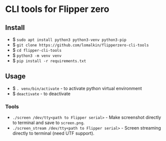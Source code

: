 # CLI tools for Flipper zero

## Install

* $ `sudo apt install python3 python3-venv python3-pip`
* $ `git clone https://github.com/lomalkin/flipperzero-cli-tools`
* $ `cd flipper-cli-tools`
* $ `python3 -m venv venv`
* $ `pip install -r requirements.txt`

## Usage

* $ `. venv/bin/activate` - to activate python virtual environment
* $ `deactivate` - to deactivate

### Tools

* `./screen /dev/tty<path to Flipper serial>` - Make screenshot directly to terminal and save to `screen.png`.
* `./screen_stream /dev/tty<path to Flipper serial>` - Screen streaming directly to terminal (need UTF support).
